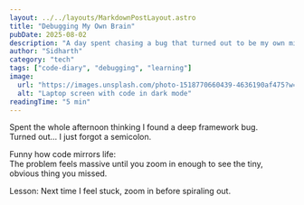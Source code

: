 ```yaml
---
layout: ../../layouts/MarkdownPostLayout.astro
title: "Debugging My Own Brain"
pubDate: 2025-08-02
description: "A day spent chasing a bug that turned out to be my own misunderstanding."
author: "Sidharth"
category: "tech"
tags: ["code-diary", "debugging", "learning"]
image:
  url: "https://images.unsplash.com/photo-1518770660439-4636190af475?w=600&auto=format&fit=crop&q=60"
  alt: "Laptop screen with code in dark mode"
readingTime: "5 min"
---
```


Spent the whole afternoon thinking I found a deep framework bug.  
Turned out… I just forgot a semicolon.  

Funny how code mirrors life:  
The problem feels massive until you zoom in enough to see the tiny, obvious thing you missed.  

Lesson: Next time I feel stuck, zoom in before spiraling out.

